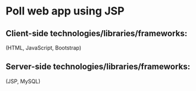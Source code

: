 # Poll web app using JSP

## Client-side technologies/libraries/frameworks:
(HTML, JavaScript, Bootstrap)
## Server-side technologies/libraries/frameworks:
(JSP, MySQL)
